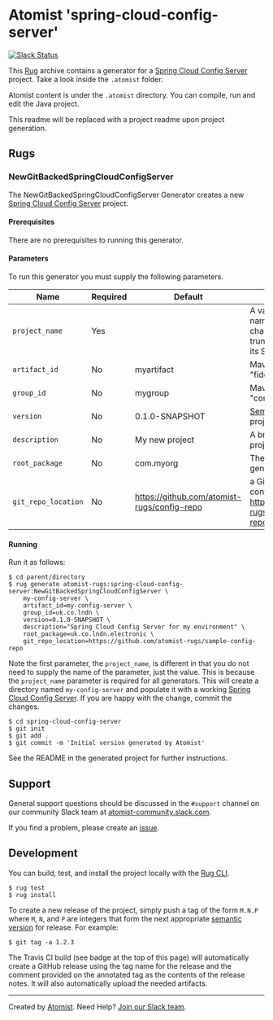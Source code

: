 # Atomist 'spring-cloud-config-server'

[![Slack Status](https://join.atomist.com/badge.svg)](https://join.atomist.com)

This [Rug](http://docs.atomist.com/) archive contains a generator for a [Spring Cloud Config Server][spring-cloud-config-server] project.  Take a look inside the
`.atomist` folder.

Atomist content is under the `.atomist` directory. You can compile, run and edit the Java project.

This readme will be replaced with a project readme upon project generation.

[spring-cloud-config-server]: https://cloud.spring.io/spring-cloud-config/

## Rugs

### NewGitBackedSpringCloudConfigServer

The NewGitBackedSpringCloudConfigServer Generator creates a new [Spring
Cloud Config Server][spring-cloud-config-server] project.

[spring-cloud-config-server]: https://cloud.spring.io/spring-cloud-config/

#### Prerequisites

There are no prerequisites to running this generator.

#### Parameters

To run this generator you must supply the following parameters.

Name | Required | Default | Description
-----|----------|---------|------------
`project_name` | Yes | |  A valid GitHub repository name.  It must be 21 characters or less to avoid truncating name when the its Slack channel is created.
`artifact_id` | No | myartifact | Maven artifact ID, e.g., "fiddle-riddle".
`group_id` | No | mygroup |  Maven group ID, e.g., "com.pany.project".
`version` | No | 0.1.0-SNAPSHOT | [Semantic version][semver] of the project.
`description` | No | My new project | A brief description of the project.
`root_package` | No | com.myorg | The root package for the generated service class.
`git_repo_location` | No | https://github.com/atomist-rugs/config-repo | a Git repository location for configuration to serve (i.e. https://github.com/atomist-rugs/sample-config-repo)"

[semver]: http://semver.org

#### Running

Run it as follows:

```
$ cd parent/directory
$ rug generate atomist-rugs:spring-cloud-config-server:NewGitBackedSpringCloudConfigServer \
    my-config-server \
    artifact_id=my-config-server \
    group_id=uk.co.lndn \
    version=0.1.0-SNAPSHOT \
    description="Spring Cloud Config Server for my environment" \
    root_package=uk.co.lndn.electronic \
    git_repo_location=https://github.com/atomist-rugs/sample-config-repo
```

Note the first parameter, the `project_name`, is different in that you
do not need to supply the name of the parameter, just the value.  This
is because the `project_name` parameter is required for all
generators.  This will create a directory named `my-config-server` and
populate it with a working [Spring Cloud Config Server][spring-cloud-config-server].  If you are happy
with the change, commit the changes.

[spring-cloud-config-server]: https://cloud.spring.io/spring-cloud-config/

```
$ cd spring-cloud-config-server
$ git init
$ git add .
$ git commit -m 'Initial version generated by Atomist'
```

See the README in the generated project for further instructions.

## Support

General support questions should be discussed in the `#support`
channel on our community Slack team
at [atomist-community.slack.com][slack].

If you find a problem, please create an [issue][].

[issue]: https://github.com/atomist-rugs/spring-cloud-config-server/issues

## Development

You can build, test, and install the project locally with
the [Rug CLI][cli].

[cli]: https://github.com/atomist/rug-cli

```
$ rug test
$ rug install
```

To create a new release of the project, simply push a tag of the form
`M.N.P` where `M`, `N`, and `P` are integers that form the next
appropriate [semantic version][semver] for release.  For example:

[semver]: http://semver.org

```
$ git tag -a 1.2.3
```

The Travis CI build (see badge at the top of this page) will
automatically create a GitHub release using the tag name for the
release and the comment provided on the annotated tag as the contents
of the release notes.  It will also automatically upload the needed
artifacts.

---
Created by [Atomist][atomist].
Need Help?  [Join our Slack team][slack].

[atomist]: https://www.atomist.com/
[slack]: https://join.atomist.com/
